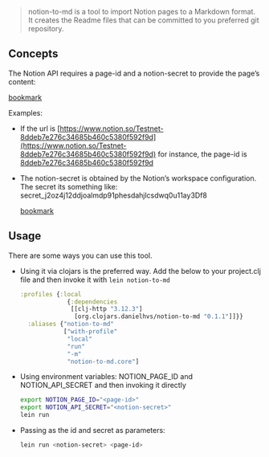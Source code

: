 > notion-to-md is a tool to import Notion pages to a Markdown format. It creates the Readme files that can be committed to you preferred git repository.


## Concepts

The Notion API requires a page-id and a notion-secret to provide the page’s content: 

[bookmark](https://www.notion.so/)

Examples:

- If the url is [https://www.notion.so/Testnet-8ddeb7e276c34685b460c5380f592f9d](https://www.notion.so/Testnet-8ddeb7e276c34685b460c5380f592f9d) for instance, the page-id is [8ddeb7e276c34685b460c5380f592f9d](https://www.notion.so/Testnet-8ddeb7e276c34685b460c5380f592f9d)

- The notion-secret is obtained by the Notion’s workspace configuration. The secret its something like: secret_j2oz4j12ddjoalmdp91phesdahjlcsdwq0u11ay3Df8

	[bookmark](https://www.notion.so/my-integrations)



## **Usage**

There are some ways you can use this tool. 

- Using it via clojars is the preferred way. Add the below to your project.clj file and then invoke it with `lein notion-to-md`

	```clojure
    :profiles {:local
                 {:dependencies
                  [[clj-http "3.12.3"]
                   [org.clojars.danielhvs/notion-to-md "0.1.1"]]}}
      :aliases {"notion-to-md"     
                ["with-profile" 
                 "local" 
                 "run" 
                 "-m" 
                 "notion-to-md.core"]

	```


- Using environment variables: NOTION_PAGE_ID and NOTION_API_SECRET and then invoking it directly

	```bash
    export NOTION_PAGE_ID="<page-id>"
    export NOTION_API_SECRET="<notion-secret>"
    lein run

	```


- Passing as the id and secret as parameters:

	```bash
    lein run <notion-secret> <page-id>

	```




